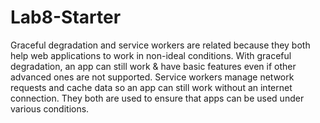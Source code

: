 # Lab8-Starter
Graceful degradation and service workers are related because they both help web applications to work in non-ideal conditions. With graceful degradation, an app can still work & have basic features even if other advanced ones are not supported. Service workers manage network requests and cache data so an app can still work without an internet connection. They both are used to ensure that apps can be used under various conditions.